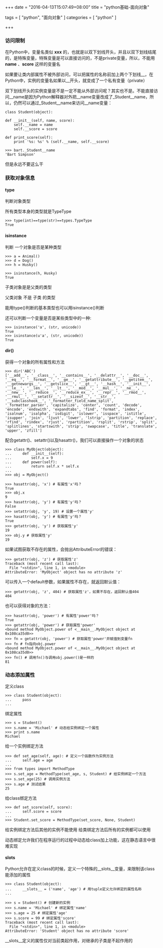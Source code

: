 +++
date = "2016-04-13T15:07:49+08:00"
title = "python基础-面向对象"

tags = [ "python", "面向对象" ]
categories = [
  "python"
]

+++

### 访问限制

在Python中，变量名类似 __xxx__ 的，也就是以双下划线开头，并且以双下划线结尾的，是特殊变量，特殊变量是可以直接访问的，不是private变量，所以，不能用 __name__ 、__score__ 这样的变量名
<!--more-->

如果要让类内部属性不被外部访问，可以把属性的名称前加上两个下划线__，在Python中，实例的变量名如果以__开头，就变成了一个私有变量（private）

双下划线开头的实例变量是不是一定不能从外部访问呢？其实也不是。不能直接访问__name是因为Python解释器对外把__name变量改成了_Student__name，所以，仍然可以通过_Student__name来访问__name变量：

    class Student(object):

    def __init__(self, name, score):
        self.__name = name
        self.__score = score

    def print_score(self):
        print '%s: %s' % (self.__name, self.__score)

    >>> bart._Student__name
    'Bart Simpson'

但是永远不要这么干

### 获取对象信息

#### type

判断对象类型

所有类型本身的类型就是TypeType

    >>> type(int)==type(str)==types.TypeType
    True

#### isinstance

判断 一个对象是否是某种类型

    >>> a = Animal()
    >>> d = Dog()
    >>> h = Husky()

    >>> isinstance(h, Husky)
    True

子类对象是是父类的类型

父类对象 不是 子类 的类型

能用type()判断的基本类型也可以用isinstance()判断

还可以判断一个变量是否是某些类型中的一种:

    >>> isinstance('a', (str, unicode))
    True
    >>> isinstance(u'a', (str, unicode))
    True

#### dir()

获得一个对象的所有属性和方法

    >>> dir('ABC')
    ['__add__', '__class__', '__contains__', '__delattr__', '__doc__', '__eq__', '__format__', '__ge__', '__getattribute__', '__getitem__', '__getnewargs__', '__getslice__', '__gt__', '__hash__', '__init__', '__le__', '__len__', '__lt__', '__mod__', '__mul__', '__ne__', '__new__', '__reduce__', '__reduce_ex__', '__repr__', '__rmod__', '__rmul__', '__setattr__', '__sizeof__', '__str__', '__subclasshook__', '_formatter_field_name_split', '_formatter_parser', 'capitalize', 'center', 'count', 'decode', 'encode', 'endswith', 'expandtabs', 'find', 'format', 'index', 'isalnum', 'isalpha', 'isdigit', 'islower', 'isspace', 'istitle', 'isupper', 'join', 'ljust', 'lower', 'lstrip', 'partition', 'replace', 'rfind', 'rindex', 'rjust', 'rpartition', 'rsplit', 'rstrip', 'split', 'splitlines', 'startswith', 'strip', 'swapcase', 'title', 'translate', 'upper', 'zfill']

配合getattr()、setattr()以及hasattr()，我们可以直接操作一个对象的状态

    >>> class MyObject(object):
    ...     def __init__(self):
    ...         self.x = 9
    ...     def power(self):
    ...         return self.x * self.x
    ...
    >>> obj = MyObject()

    >>> hasattr(obj, 'x') # 有属性'x'吗？
    True
    >>> obj.x
    9
    >>> hasattr(obj, 'y') # 有属性'y'吗？
    False
    >>> setattr(obj, 'y', 19) # 设置一个属性'y'
    >>> hasattr(obj, 'y') # 有属性'y'吗？
    True
    >>> getattr(obj, 'y') # 获取属性'y'
    19
    >>> obj.y # 获取属性'y'
    19

如果试图获取不存在的属性，会抛出AttributeError的错误：

    >>> getattr(obj, 'z') # 获取属性'z'
    Traceback (most recent call last):
      File "<stdin>", line 1, in <module>
    AttributeError: 'MyObject' object has no attribute 'z'

可以传入一个default参数，如果属性不存在，就返回默认值：

    >>> getattr(obj, 'z', 404) # 获取属性'z'，如果不存在，返回默认值404
    404

也可以获得对象的方法：

    >>> hasattr(obj, 'power') # 有属性'power'吗？
    True
    >>> getattr(obj, 'power') # 获取属性'power'
    <bound method MyObject.power of <__main__.MyObject object at 0x108ca35d0>>
    >>> fn = getattr(obj, 'power') # 获取属性'power'并赋值到变量fn
    >>> fn # fn指向obj.power
    <bound method MyObject.power of <__main__.MyObject object at 0x108ca35d0>>
    >>> fn() # 调用fn()与调用obj.power()是一样的
    81

### 动态添加属性

定义class

    >>> class Student(object):
    ...     pass
    ...

绑定属性

    >>> s = Student()
    >>> s.name = 'Michael' # 动态给实例绑定一个属性
    >>> print s.name
    Michael

给一个实例绑定方法

    >>> def set_age(self, age): # 定义一个函数作为实例方法
    ...     self.age = age
    ...
    >>> from types import MethodType
    >>> s.set_age = MethodType(set_age, s, Student) # 给实例绑定一个方法
    >>> s.set_age(25) # 调用实例方法
    >>> s.age # 测试结果
    25

给class绑定方法

    >>> def set_score(self, score):
    ...     self.score = score
    ...
    >>> Student.set_score = MethodType(set_score, None, Student)


给实例绑定方法后其他的实例不能使用 
给类绑定方法后所有的实例都可以使用

动态绑定允许我们在程序运行的过程中动态给class加上功能，这在静态语言中很难实现

#### __slots__

Python允许在定义class的时候，定义一个特殊的__slots__变量，来限制该class能添加的属性

    >>> class Student(object):
    ...     __slots__ = ('name', 'age') # 用tuple定义允许绑定的属性名称
    ...

    >>> s = Student() # 创建新的实例
    >>> s.name = 'Michael' # 绑定属性'name'
    >>> s.age = 25 # 绑定属性'age'
    >>> s.score = 99 # 绑定属性'score'
    Traceback (most recent call last):
      File "<stdin>", line 1, in <module>
    AttributeError: 'Student' object has no attribute 'score'

__slots__定义的属性仅对当前类起作用，对继承的子类是不起作用的
